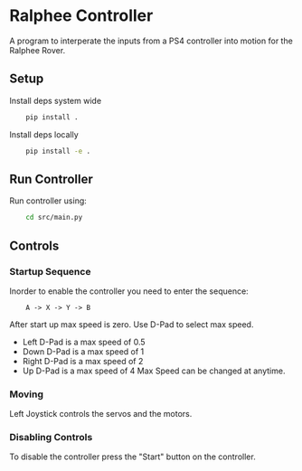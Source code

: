# Ralphee Controller
A program to interperate the inputs from a PS4 controller into motion for the Ralphee Rover.

## Setup
Install deps system wide
```bash
    pip install .
```
Install deps locally
```bash
    pip install -e .
```

## Run Controller
Run controller using:
```bash
    cd src/main.py
```

## Controls
### Startup Sequence
Inorder to enable the controller you need to enter the sequence:
```
    A -> X -> Y -> B
```
After start up max speed is zero. Use D-Pad to select max speed.
- Left D-Pad is a max speed of 0.5
- Down D-Pad is a max speed of 1
- Right D-Pad is a max speed of 2
- Up D-Pad is a max speed of 4
Max Speed can be changed at anytime.
### Moving
Left Joystick controls the servos and the motors.
### Disabling Controls
To disable the controller press the "Start" button on the controller.
